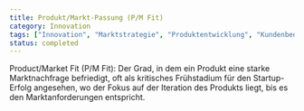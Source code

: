 ```yaml
---
title: Produkt/Markt-Passung (P/M Fit)
category: Innovation
tags: ["Innovation", "Marktstrategie", "Produktentwicklung", "Kundenbedürfnisse"]
status: completed
---
```

Product/Market Fit (P/M Fit): Der Grad, in dem ein Produkt eine starke Marktnachfrage befriedigt, oft als kritisches Frühstadium für den Startup-Erfolg angesehen, wo der Fokus auf der Iteration des Produkts liegt, bis es den Marktanforderungen entspricht.